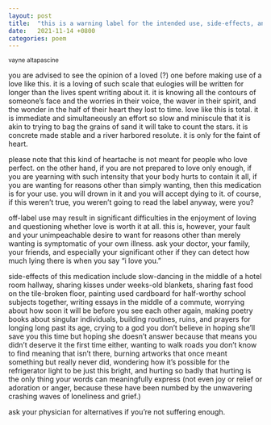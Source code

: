 ```yaml
---
layout: post
title:  "this is a warning label for the intended use, side-effects, and contraindications of this scale of loving"
date:   2021-11-14 +0800
categories: poem
---
```

<small>vayne altapascine</small>

<div id="poemPost"><p>you are advised to see the opinion of a loved (?) one before making use of a love like this. it is a loving of such scale that eulogies will be written for longer than the lives spent writing about it. it is knowing all the contours of someone’s face and the worries in their voice, the waver in their spirit, and the wonder in the half of their heart they lost to time. love like this is total. it is immediate and simultaneously an effort so slow and miniscule that it is akin to trying to bag the grains of sand it will take to count the stars. it is concrete made stable and a river harbored resolute. it is only for the faint of heart.</p>
<p>please note that this kind of heartache is not meant for people who love perfect. on the other hand, if you are not prepared to love only enough, if you are yearning with such intensity that your body hurts to contain it all, if you are wanting for reasons other than simply wanting, then this medication is for your use. you will drown in it and you will accept dying to it. of course, if this weren’t true, you weren’t going to read the label anyway, were you?</p>
<p>off-label use may result in significant difficulties in the enjoyment of loving and questioning whether love is worth it at all. this is, however, your fault and your unimpeachable desire to want for reasons other than merely wanting is symptomatic of your own illness. ask your doctor, your family, your friends, and especially your significant other if they can detect how much lying there is when you say “i love you.”</p>
<p>side-effects of this medication include slow-dancing in the middle of a hotel room hallway, sharing kisses under weeks-old blankets, sharing fast food on the tile-broken floor, painting used cardboard for half-worthy school subjects together, writing essays in the middle of a commute, worrying about how soon it will be before you see each other again, making poetry books about singular individuals, building routines, ruins, and prayers for longing long past its age, crying to a god you don’t believe in hoping she’ll save you this time but hoping she doesn’t answer because that means you didn’t deserve it the first time either, wanting to walk roads you don’t know to find meaning that isn’t there, burning artworks that once meant something but really never did, wondering how it’s possible for the refrigerator light to be just this bright, and hurting so badly that hurting is the only thing your words can meaningfully express (not even joy or relief or adoration or anger, because these have been numbed by the unwavering crashing waves of loneliness and grief.)</p>
<p>ask your physician for alternatives if you’re not suffering enough.</p></div>